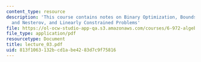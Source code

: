 ```yaml
---
content_type: resource
description: 'This course contains notes on Binary Optimization, Bounds: Goemans-Williamson
  and Nesterov, and Linearly Constrained Problems'
file: https://ol-ocw-studio-app-qa.s3.amazonaws.com/courses/6-972-algebraic-techniques-and-semidefinite-optimization-spring-2006/813f1063132bcd1abe4283d7c9f75816_lecture_03.pdf
file_type: application/pdf
resourcetype: Document
title: lecture_03.pdf
uid: 813f1063-132b-cd1a-be42-83d7c9f75816
---
```

